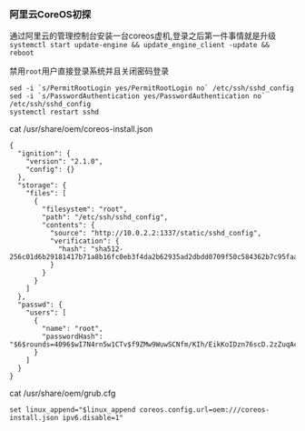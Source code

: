 ### 阿里云CoreOS初探

通过阿里云的管理控制台安装一台coreos虚机,登录之后第一件事情就是升级  
```systemctl start update-engine && update_engine_client -update && reboot```

禁用`root`用户直接登录系统并且关闭密码登录
```
sed -i `s/PermitRootLogin yes/PermitRootLogin no` /etc/ssh/sshd_config  
sed -i `s/PasswordAuthentication yes/PasswordAuthentication no` /etc/ssh/sshd_config  
systemctl restart sshd
```

cat /usr/share/oem/coreos-install.json

```
{
  "ignition": {
    "version": "2.1.0",
    "config": {}
  },
  "storage": {
    "files": [
      {
        "filesystem": "root",
        "path": "/etc/ssh/sshd_config",
        "contents": {
          "source": "http://10.0.2.2:1337/static/sshd_config",
          "verification": {
            "hash": "sha512-256c01d6b29181417b71a8b16fc0eb3f4da2b62935ad2dbdd0709f50c584362b7c95faa33969ec293139da2c2f96742d0c2419ff76672909cfc8a68bc42f6366"
          }
        }
      }
    ]
  },
  "passwd": {
    "users": [
      {
        "name": "root",
        "passwordHash": "$6$rounds=4096$wI7N4rn5w1CTv$f9ZMw9WuwSCNfm/KIh/EikKoIDzn76scD.2zZuqAcbpVRQz26yIVKF8nToigklJ6xydCYkHLjeEDNXMQo4uYH0"
      }
    ]
  }
}
```
cat /usr/share/oem/grub.cfg

```
set linux_append="$linux_append coreos.config.url=oem:///coreos-install.json ipv6.disable=1"
```

